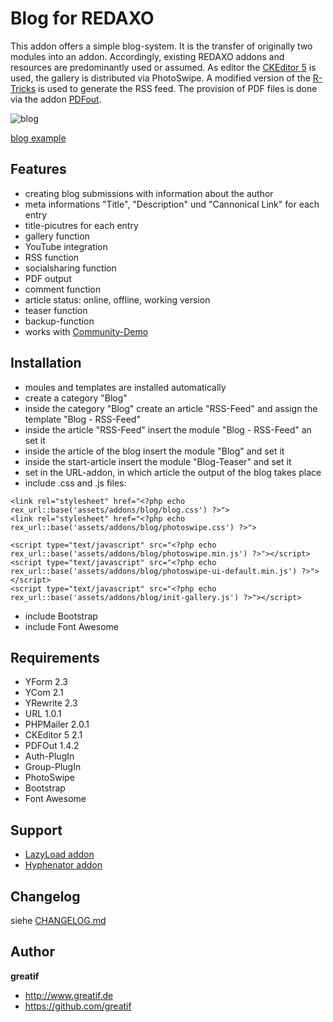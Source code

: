# Blog for REDAXO
This addon offers a simple blog-system.
It is the transfer of originally two modules into an addon.
Accordingly, existing REDAXO addons and resources are predominantly used or assumed.
As editor the [CKEditor 5](https://github.com/FriendsOfREDAXO/cke5) is used, the gallery is distributed via PhotoSwipe.
A modified version of the [R-Tricks](https://friendsofredaxo.github.io/tricks/module/minibeispiel_rss-feed) is used to generate the RSS feed.
The provision of PDF files is done via the addon [PDFout](https://github.com/FriendsOfREDAXO/pdfout).

![blog](https://user-images.githubusercontent.com/8527203/44779535-0900a180-ab80-11e8-9732-2ae2d719da01.png)

[blog example](https://greatif.de/blog/)

## Features

- creating blog submissions with information about the author
- meta informations "Title", "Description" und "Cannonical Link" for each entry
- title-picutres for each entry
- gallery function
- YouTube integration
- RSS function
- socialsharing function
- PDF output
- comment function
- article status: online, offline, working version
- teaser function
- backup-function
- works with [Community-Demo](https://github.com/FriendsOfREDAXO/demo_community)

## Installation
- moules and templates are installed automatically
- create a category "Blog"
- inside the category "Blog" create an article "RSS-Feed" and assign the template "Blog - RSS-Feed"
- inside the article "RSS-Feed" insert the module "Blog - RSS-Feed" an set it
- inside the article of the blog insert the module "Blog" and set it
- inside the start-article insert the module "Blog-Teaser" and set it
- set in the URL-addon, in which article the output of the blog takes place
- include .css and .js files:
```
<link rel="stylesheet" href="<?php echo rex_url::base('assets/addons/blog/blog.css') ?>">
<link rel="stylesheet" href="<?php echo rex_url::base('assets/addons/blog/photoswipe.css') ?>">
```
```
<script type="text/javascript" src="<?php echo rex_url::base('assets/addons/blog/photoswipe.min.js') ?>"></script>
<script type="text/javascript" src="<?php echo rex_url::base('assets/addons/blog/photoswipe-ui-default.min.js') ?>"></script>
<script type="text/javascript" src="<?php echo rex_url::base('assets/addons/blog/init-gallery.js') ?>"></script>
```
- include Bootstrap
- include Font Awesome

## Requirements

- YForm 2.3
- YCom 2.1
- YRewrite 2.3
- URL 1.0.1
- PHPMailer 2.0.1
- CKEditor 5 2.1
- PDFOut 1.4.2
- Auth-PlugIn
- Group-PlugIn
- PhotoSwipe
- Bootstrap
- Font Awesome

## Support
- [LazyLoad addon](https://github.com/eaCe/lazyload)
- [Hyphenator addon](https://github.com/FriendsOfREDAXO/hyphenator)

## Changelog

siehe [CHANGELOG.md](https://github.com/greatif/blog/blob/master/CHANGELOG.md)

## Author

**greatif**

* http://www.greatif.de
* https://github.com/greatif
